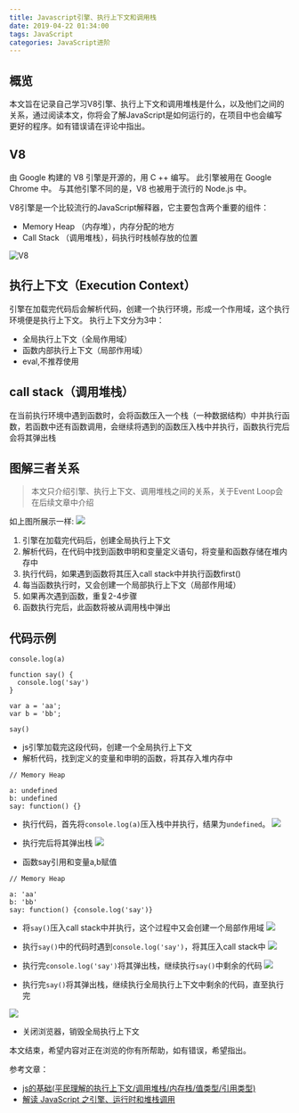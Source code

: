 ```yaml
---
title: Javascript引擎、执行上下文和调用栈
date: 2019-04-22 01:34:00
tags: JavaScript
categories: JavaScript进阶
---
```


## 概览
本文旨在记录自己学习V8引擎、执行上下文和调用堆栈是什么，以及他们之间的关系，通过阅读本文，你将会了解JavaScript是如何运行的，在项目中也会编写更好的程序。如有错误请在评论中指出。

## V8
由 Google 构建的 V8 引擎是开源的，用 C ++ 编写。 此引擎被用在 Google Chrome 中。 与其他引擎不同的是，V8 也被用于流行的 Node.js 中。

V8引擎是一个比较流行的JavaScript解释器，它主要包含两个重要的组件：
* Memory Heap （内存堆），内存分配的地方
* Call Stack （调用堆栈），码执行时栈帧存放的位置

![V8](http://ww1.sinaimg.cn/large/006NiFm7ly1g2askmgg4bj30sg0lcq3z.jpg)

## 执行上下文（Execution Context）
引擎在加载完代码后会解析代码，创建一个执行环境，形成一个作用域，这个执行环境便是执行上下文。
执行上下文分为3中：
* 全局执行上下文（全局作用域）
* 函数内部执行上下文（局部作用域）
* eval,不推荐使用

## call stack（调用堆栈）
在当前执行环境中遇到函数时，会将函数压入一个栈（一种数据结构）中并执行函数，若函数中还有函数调用，会继续将遇到的函数压入栈中并执行，函数执行完后会将其弹出栈

## 图解三者关系
> 本文只介绍引擎、执行上下文、调用堆栈之间的关系，关于Event Loop会在后续文章中介绍

如上图所展示一样:
![](http://ww1.sinaimg.cn/large/006NiFm7ly1g2btjlesiuj30nh0budfz.jpg)
1. 引擎在加载完代码后，创建全局执行上下文
2. 解析代码，在代码中找到函数申明和变量定义语句，将变量和函数存储在堆内存中
3. 执行代码，如果遇到函数将其压入call stack中并执行函数first()
4. 每当函数执行时，又会创建一个局部执行上下文（局部作用域）
5. 如果再次遇到函数，重复2-4步骤
6. 函数执行完后，此函数将被从调用栈中弹出

## 代码示例
```
console.log(a)

function say() {
  console.log('say')
}

var a = 'aa';
var b = 'bb';

say()
```

* js引擎加载完这段代码，创建一个全局执行上下文
* 解析代码，找到定义的变量和申明的函数，将其存入堆内存中
```
// Memory Heap

a: undefined
b: undefined
say: function() {}

```
* 执行代码，首先将`console.log(a)`压入栈中并执行，结果为`undefined`。
![](http://ww1.sinaimg.cn/large/006NiFm7ly1g2btw1wq9gj306q074dfm.jpg)

* 执行完后将其弹出栈
![](http://ww1.sinaimg.cn/large/006NiFm7ly1g2bu05gy5mj30ai07hdfn.jpg)

* 函数say引用和变量a,b赋值
```
// Memory Heap

a: 'aa'
b: 'bb'
say: function() {console.log('say')}

```

* 将`say()`压入call stack中并执行，这个过程中又会创建一个局部作用域
![](http://ww1.sinaimg.cn/large/006NiFm7ly1g2bub8sgc0j30dj06p0sk.jpg)

* 执行`say()`中的代码时遇到`console.log('say')`，将其压入call stack中
![](http://ww1.sinaimg.cn/large/006NiFm7ly1g2bue4eaz8j30il07xjr9.jpg)

* 执行完`console.log('say')`将其弹出栈，继续执行`say()`中剩余的代码
![](http://ww1.sinaimg.cn/large/006NiFm7ly1g2bug49bhej30mm07t747.jpg)

* 执行完`say()`将其弹出栈，继续执行全局执行上下文中剩余的代码，直至执行完

![](http://ww1.sinaimg.cn/large/006NiFm7ly1g2buka7hz5j30ps08mdfr.jpg)

* 关闭浏览器，销毁全局执行上下文

本文结束，希望内容对正在浏览的你有所帮助，如有错误，希望指出。

参考文章：
* [js的基础(平民理解的执行上下文/调用堆栈/内存栈/值类型/引用类型)](https://www.cnblogs.com/jiebba/p/9897287.html)
* [解读 JavaScript 之引擎、运行时和堆栈调用](https://www.oschina.net/translate/how-does-javascript-actually-work-part-1)